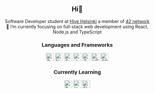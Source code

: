 
<h2 align="center"> Hi👋 </h2>

<p align="center"> Software Developer student at <a href="https://www.hive.fi/en/">Hive Helsinki</a> a member of <a href="[https://www.hive.fi/en/](https://42.fr/en/what-is-42/42-program-explained/)">42 network</a>
</br>
🔭 I’m currently focusing on full-stack web development using React, Node.js and TypeScript
</p>

<h3 align="center"> Languages and Frameworks </h3>
<div align="center">
	<img height="25" src="https://img.shields.io/badge/React-61DAFB.svg?style=for-the-badge&logo=React&logoColor=black" alt="React" title="React" />
	<img height="25" src="https://img.shields.io/badge/Node.js-339933.svg?style=for-the-badge&logo=nodedotjs&logoColor=white" alt="Node.js" title="Node.js" />
	<img height="25" src="https://img.shields.io/badge/express.js-%23404d59.svg?style=for-the-badge&logo=express&logoColor=white" alt="Express.js" title="Express.js" />
	<img height="25" src="https://img.shields.io/badge/JavaScript-F7DF1E.svg?style=for-the-badge&logo=JavaScript&logoColor=black" alt="Javascript" title="Javascript" />
	<img height="25" src="https://img.shields.io/badge/TypeScript-3178C6.svg?style=for-the-badge&logo=TypeScript&logoColor=white" alt="Typescript" title="Typescript" />
	<img height="25" src="https://img.shields.io/badge/HTML5-E34F26.svg?style=for-the-badge&logo=HTML5&logoColor=white" alt="HTML" title="HTML" />
	<img height="25" src="https://img.shields.io/badge/CSS3-1572B6.svg?style=for-the-badge&logo=CSS3&logoColor=white" alt="CSS" title="CSS" />
</div>

<h3 align="center"> Currently Learning </h3>
<div align="center">
	<img height="25" src="https://img.shields.io/badge/python-3670A0?style=for-the-badge&logo=python&logoColor=white" alt="Python" title="Python" />
	<img height="25" src="https://img.shields.io/badge/Vue.js-4FC08D.svg?style=for-the-badge&logo=vuedotjs&logoColor=white" alt="Vue" title="Vue" />
	<img height="25" src="https://img.shields.io/badge/Flask-000000.svg?style=for-the-badge&logo=Flask&logoColor=white" alt="Flask" title="Flask" />
</div>

<!--
**KaomN/KaomN** is a ✨ _special_ ✨ repository because its `README.md` (this file) appears on your GitHub profile.

Here are some ideas to get you started:

- 🔭 I’m currently working on ...
- 🌱 I’m currently learning ...
- 👯 I’m looking to collaborate on ...
- 🤔 I’m looking for help with ...
- 💬 Ask me about ...
- 📫 How to reach me: ...
- 😄 Pronouns: ...
- ⚡ Fun fact: ...
-->
